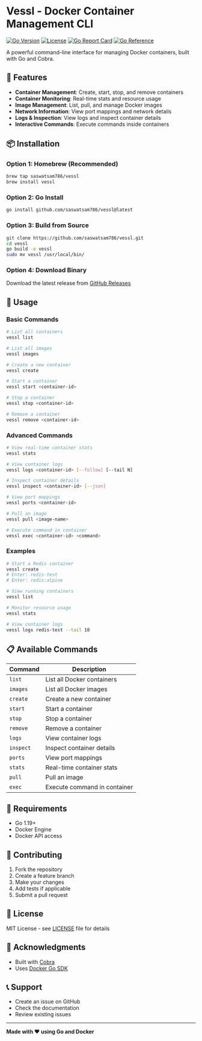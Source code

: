 # Vessl - Docker Container Management CLI

[![Go Version](https://img.shields.io/badge/Go-1.24+-blue.svg)](https://golang.org)
[![License](https://img.shields.io/badge/License-MIT-green.svg)](LICENSE)
[![Go Report Card](https://goreportcard.com/badge/github.com/saswatsam786/vessl)](https://goreportcard.com/report/github.com/saswatsam786/vessl)
[![Go Reference](https://pkg.go.dev/badge/github.com/saswatsam786/vessl.svg)](https://pkg.go.dev/github.com/saswatsam786/vessl)

A powerful command-line interface for managing Docker containers, built with Go and Cobra.

## 🚀 Features

- **Container Management**: Create, start, stop, and remove containers
- **Container Monitoring**: Real-time stats and resource usage
- **Image Management**: List, pull, and manage Docker images
- **Network Information**: View port mappings and network details
- **Logs & Inspection**: View logs and inspect container details
- **Interactive Commands**: Execute commands inside containers

## 📦 Installation

### Option 1: Homebrew (Recommended)

```bash
brew tap saswatsam786/vessl
brew install vessl
```

### Option 2: Go Install

```bash
go install github.com/saswatsam786/vessl@latest
```

### Option 3: Build from Source

```bash
git clone https://github.com/saswatsam786/vessl.git
cd vessl
go build -o vessl
sudo mv vessl /usr/local/bin/
```

### Option 4: Download Binary

Download the latest release from [GitHub Releases](https://github.com/saswatsam786/vessl/releases)

## 🎯 Usage

### Basic Commands

```bash
# List all containers
vessl list

# List all images
vessl images

# Create a new container
vessl create

# Start a container
vessl start <container-id>

# Stop a container
vessl stop <container-id>

# Remove a container
vessl remove <container-id>
```

### Advanced Commands

```bash
# View real-time container stats
vessl stats

# View container logs
vessl logs <container-id> [--follow] [--tail N]

# Inspect container details
vessl inspect <container-id> [--json]

# View port mappings
vessl ports <container-id>

# Pull an image
vessl pull <image-name>

# Execute command in container
vessl exec <container-id> <command>
```

### Examples

```bash
# Start a Redis container
vessl create
# Enter: redis-test
# Enter: redis:alpine

# View running containers
vessl list

# Monitor resource usage
vessl stats

# View container logs
vessl logs redis-test --tail 10
```

## 📋 Available Commands

| Command   | Description                  |
| --------- | ---------------------------- |
| `list`    | List all Docker containers   |
| `images`  | List all Docker images       |
| `create`  | Create a new container       |
| `start`   | Start a container            |
| `stop`    | Stop a container             |
| `remove`  | Remove a container           |
| `logs`    | View container logs          |
| `inspect` | Inspect container details    |
| `ports`   | View port mappings           |
| `stats`   | Real-time container stats    |
| `pull`    | Pull an image                |
| `exec`    | Execute command in container |

## 🔧 Requirements

- Go 1.19+
- Docker Engine
- Docker API access

## 🤝 Contributing

1. Fork the repository
2. Create a feature branch
3. Make your changes
4. Add tests if applicable
5. Submit a pull request

## 📄 License

MIT License - see [LICENSE](LICENSE) file for details

## 🙏 Acknowledgments

- Built with [Cobra](https://github.com/spf13/cobra)
- Uses [Docker Go SDK](https://github.com/docker/docker)

## 📞 Support

- Create an issue on GitHub
- Check the documentation
- Review existing issues

---

**Made with ❤️ using Go and Docker**
